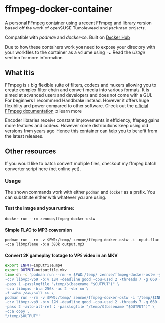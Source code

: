 # ffmpeg-docker-container
A personal FFmpeg container using a recent FFmpeg and library version based off the work of openSUSE Tumbleweed and packman projects.

Compatible with *podman* and *docker-ce*. Built on [Docker Hub](https://hub.docker.com/repository/docker/zennoe/ffmpeg-docker-ostw/)

Due to how these containers work you need to expose your directory with your workfiles to the container as a volume using `-v`. Read the *Usage* section for more information

## What it is

FFmpeg is a big flexible suite of filters, codecs and muxers allowing you to create complex filter chain and convert media into various formats. It is aimed at advanced users and developers and does not come with a GUI. For beginners I recommend Handbrake instead. However it offers huge flexiblity and power compared to other software. Check out the [official FFmpeg documentation](https://ffmpeg.org/documentation.html) to learn more.

Encoder libraries receive constant improvements in efficiency, ffmpeg gains more features and codecs. However some distributions keep using old versions from years ago. Hence this container can help you to benefit from the latest releases.

## Other resources

If you would like to batch convert multiple files, checkout my ffmpeg batch converter script here (not online yet).

### Usage
The shown commands work with either `podman` and `docker` as a prefix. You can substitute either with whatever you are using.

#### Test the image and your runtime:

`docker run --rm zennoe/ffmpeg-docker-ostw`

#### Simple FLAC to MP3 conversion

`podman run --rm -v $PWD:/temp/ zennoe/ffmpeg-docker-ostw -i input.flac -c:a libmp3lame -b:a 320k output.mp3`

#### Convert 2K gameplay footage to VP9 video in an MKV

```bash
export INPUT=inputfile.mp4
export OUTPUT=outputfile.mkv
time sh -c 'podman run --rm -v $PWD:/temp/ zennoe/ffmpeg-docker-ostw -y -i "/temp/$INPUT" \
-c:v libvpx-vp9 -b:v 12M -deadline good -cpu-used 2 -threads 7 -g 660 -tile-columns 3 -row-mt 1 -frame-parallel 0 -vsync 2 -aq-mode 1 \
-pass 1 -passlogfile "/temp/$(basename "$OUTPUT")" \
-c:a libopus -b:a 256k -ac 2 -vbr on \
-f webm /dev/null && \
podman run --rm -v $PWD:/temp/ zennoe/ffmpeg-docker-ostw -i "/temp/$INPUT" \
-c:v libvpx-vp9 -b:v 12M -deadline good -cpu-used 2 -threads 7 -g 660 -tile-columns 3 -row-mt 1 -frame-parallel 0 -vsync 2 -aq-mode 1 \
-pass 2 -auto-alt-ref 2 -passlogfile "/temp/$(basename "$OUTPUT")" \
-c:a copy \
"/temp/$OUTPUT"'
```
